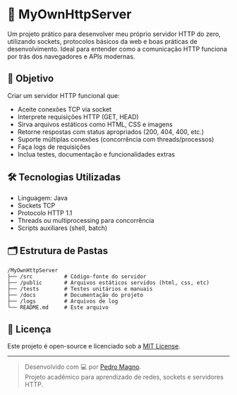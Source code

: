 # 🚀 MyOwnHttpServer

Um projeto prático para desenvolver meu próprio servidor HTTP do zero, utilizando sockets, protocolos básicos da web e boas práticas de desenvolvimento. Ideal para entender como a comunicação HTTP funciona por trás dos navegadores e APIs modernas.

## 📌 Objetivo

Criar um servidor HTTP funcional que:
- Aceite conexões TCP via socket
- Interprete requisições HTTP (GET, HEAD)
- Sirva arquivos estáticos como HTML, CSS e imagens
- Retorne respostas com status apropriados (200, 404, 400, etc.)
- Suporte múltiplas conexões (concorrência com threads/processos)
- Faça logs de requisições
- Inclua testes, documentação e funcionalidades extras

## 🛠️ Tecnologias Utilizadas

- Linguagem: Java
- Sockets TCP
- Protocolo HTTP 1.1
- Threads ou multiprocessing para concorrência
- Scripts auxiliares (shell, batch)

## 🗂️ Estrutura de Pastas

```
/MyOwnHttpServer
├── /src          # Código-fonte do servidor
├── /public       # Arquivos estáticos servidos (html, css, etc)
├── /tests        # Testes unitários e manuais
├── /docs         # Documentação do projeto
├── /logs         # Arquivos de log
└── README.md     # Este arquivo
```

## 📄 Licença

Este projeto é open-source e licenciado sob a [MIT License](LICENSE).

---

> Desenvolvido com 💻 por [Pedro Magno](https://github.com/pedromagno11).  
> Projeto acadêmico para aprendizado de redes, sockets e servidores HTTP.